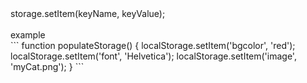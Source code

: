 <div>storage.setItem(keyName, keyValue);</div>
<br>
<div>example</div>
```
function populateStorage() {
  localStorage.setItem('bgcolor', 'red');
  localStorage.setItem('font', 'Helvetica');
  localStorage.setItem('image', 'myCat.png');
}
```

